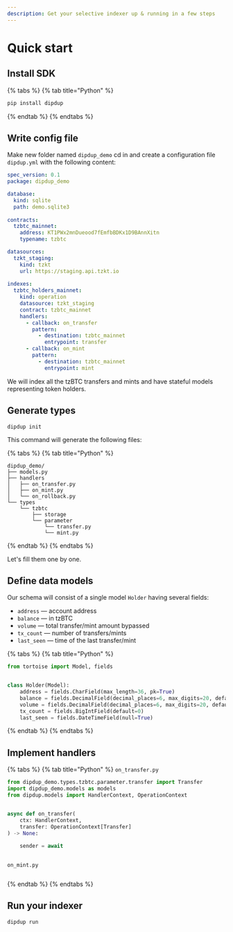 ```yaml
---
description: Get your selective indexer up & running in a few steps
---
```


# Quick start

## Install SDK

{% tabs %}
{% tab title="Python" %}
```bash
pip install dipdup
```
{% endtab %}
{% endtabs %}

## Write config file

Make new folder named `dipdup_demo` cd in and create a configuration file `dipdup.yml` with the following content:

```yaml
spec_version: 0.1
package: dipdup_demo

database:
  kind: sqlite
  path: demo.sqlite3
  
contracts:
  tzbtc_mainnet:
    address: KT1PWx2mnDueood7fEmfbBDKx1D9BAnnXitn
    typename: tzbtc

datasources:
  tzkt_staging:
    kind: tzkt
    url: https://staging.api.tzkt.io
    
indexes:
  tzbtc_holders_mainnet:
    kind: operation
    datasource: tzkt_staging
    contract: tzbtc_mainnet
    handlers:
      - callback: on_transfer
        pattern:
          - destination: tzbtc_mainnet
            entrypoint: transfer
      - callback: on_mint
        pattern:
          - destination: tzbtc_mainnet
            entrypoint: mint
```

We will index all the tzBTC transfers and mints and have stateful models representing token holders.

## Generate types

```text
dipdup init
```

This command will generate the following files:

{% tabs %}
{% tab title="Python" %}
```text
dipdup_demo/
├── models.py
├── handlers
│   ├── on_transfer.py
│   ├── on_mint.py
│   └── on_rollback.py
└── types
    └── tzbtc
        ├── storage
        └── parameter
            └── transfer.py
            └── mint.py
```
{% endtab %}
{% endtabs %}

Let's fill them one by one.

## Define data models

Our schema will consist of a single model `Holder` having several fields:

* `address` — account address
* `balance` — in tzBTC
* `volume` — total transfer/mint amount bypassed
* `tx_count` — number of transfers/mints
* `last_seen` — time of the last transfer/mint

{% tabs %}
{% tab title="Python" %}
```python
from tortoise import Model, fields


class Holder(Model):
    address = fields.CharField(max_length=36, pk=True)
    balance = fields.DecimalField(decimal_places=6, max_digits=20, default=0)
    volume = fields.DecimalField(decimal_places=6, max_digits=20, default=0)
    tx_count = fields.BigIntField(default=0)
    last_seen = fields.DateTimeField(null=True)
```
{% endtab %}
{% endtabs %}

## Implement handlers



{% tabs %}
{% tab title="Python" %}
`on_transfer.py`

```python
from dipdup_demo.types.tzbtc.parameter.transfer import Transfer
import dipdup_demo.models as models
from dipdup.models import HandlerContext, OperationContext


async def on_transfer(
    ctx: HandlerContext, 
    transfer: OperationContext[Transfer]
) -> None:
    
    sender = await 
    
```

`on_mint.py`

```python

```
{% endtab %}
{% endtabs %}



## Run your indexer

```text
dipdup run
```



